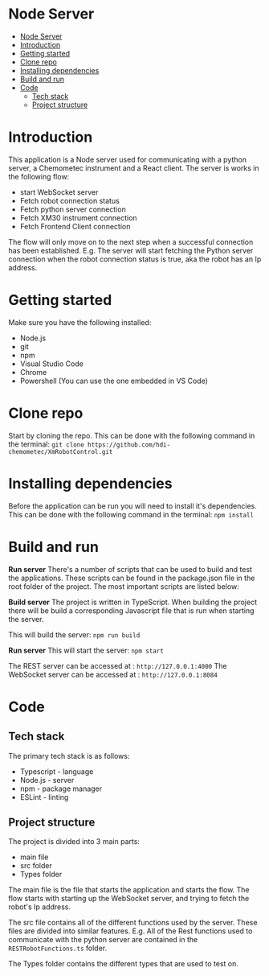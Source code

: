 # Node Server

<!-- TOC -->

- [Node Server](#node-server)
- [Introduction](#introduction)
- [Getting started](#getting-started)
- [Clone repo](#clone-repo)
- [Installing dependencies](#installing-dependencies)
- [Build and run](#build-and-run)
- [Code](#code)
  - [Tech stack](#tech-stack)
  - [Project structure](#project-structure)

<!-- /TOC -->
<!-- /TOC -->
<!-- /TOC -->
<!-- /TOC -->

# Introduction
This application is a Node server used for communicating with a python server, a Chemometec instrument and a React client. The server is works in the following flow:
- start WebSocket server
- Fetch robot connection status
- Fetch python server connection
- Fetch XM30 instrument connection
- Fetch Frontend Client connection

The flow will only move on to the next step when a successful connection has been established. E.g. The server will start fetching the Python server connection when the robot connection status is true, aka the robot has an Ip address.

# Getting started

Make sure you have the following installed:

- Node.js
- git
- npm
- Visual Studio Code
- Chrome
- Powershell (You can use the one embedded in VS Code)

# Clone repo
Start by cloning the repo. This can be done with the following command in the terminal:
`git clone https://github.com/hdi-chemometec/XmRobotControl.git`

# Installing dependencies
Before the application can be run you will need to install it's dependencies. This can be done with the following command in the terminal:
`npm install`

# Build and run

**Run server**
There's a number of scripts that can be used to build and test the applications. These scripts can be found in the package.json file in the root folder of the project. The most important scripts are listed below:

**Build server**
The project is written in TypeScript. When building the project there will be build a corresponding Javascript file that is run when starting the server.

This will build the server:
`npm run build`

**Run server**
This will start the server:
`npm start`

The REST server can be accessed at : `http://127.0.0.1:4000`
The WebSocket server can be accessed at : `http://127.0.0.1:8084`

# Code

## Tech stack

The primary tech stack is as follows:

- Typescript - language
- Node.js - server
- npm - package manager
- ESLint - linting

## Project structure
The project is divided into 3 main parts:
- main file
- src folder
- Types folder

The main file is the file that starts the application and starts the flow. The flow starts with starting up the WebSocket server, and trying to fetch the robot's Ip address.

The src file contains all of the different functions used by the server. These files are divided into similar features. E.g. All of the Rest functions used to communicate with the python server are contained in the `RESTRobotFunctions.ts` folder.

The Types folder contains the different types that are used to test on.